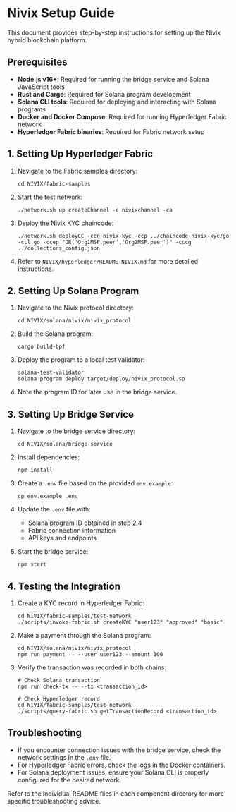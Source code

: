 # Nivix Setup Guide

This document provides step-by-step instructions for setting up the Nivix hybrid blockchain platform.

## Prerequisites

- **Node.js v16+**: Required for running the bridge service and Solana JavaScript tools
- **Rust and Cargo**: Required for Solana program development
- **Solana CLI tools**: Required for deploying and interacting with Solana programs
- **Docker and Docker Compose**: Required for running Hyperledger Fabric network
- **Hyperledger Fabric binaries**: Required for Fabric network setup

## 1. Setting Up Hyperledger Fabric

1. Navigate to the Fabric samples directory:
   ```
   cd NIVIX/fabric-samples
   ```

2. Start the test network:
   ```
   ./network.sh up createChannel -c nivixchannel -ca
   ```

3. Deploy the Nivix KYC chaincode:
   ```
   ./network.sh deployCC -ccn nivix-kyc -ccp ../chaincode-nivix-kyc/go -ccl go -ccep "OR('Org1MSP.peer','Org2MSP.peer')" -cccg ../collections_config.json
   ```

4. Refer to `NIVIX/hyperledger/README-NIVIX.md` for more detailed instructions.

## 2. Setting Up Solana Program

1. Navigate to the Nivix protocol directory:
   ```
   cd NIVIX/solana/nivix/nivix_protocol
   ```

2. Build the Solana program:
   ```
   cargo build-bpf
   ```

3. Deploy the program to a local test validator:
   ```
   solana-test-validator
   solana program deploy target/deploy/nivix_protocol.so
   ```

4. Note the program ID for later use in the bridge service.

## 3. Setting Up Bridge Service

1. Navigate to the bridge service directory:
   ```
   cd NIVIX/solana/bridge-service
   ```

2. Install dependencies:
   ```
   npm install
   ```

3. Create a `.env` file based on the provided `env.example`:
   ```
   cp env.example .env
   ```

4. Update the `.env` file with:
   - Solana program ID obtained in step 2.4
   - Fabric connection information
   - API keys and endpoints

5. Start the bridge service:
   ```
   npm start
   ```

## 4. Testing the Integration

1. Create a KYC record in Hyperledger Fabric:
   ```
   cd NIVIX/fabric-samples/test-network
   ./scripts/invoke-fabric.sh createKYC "user123" "approved" "basic"
   ```

2. Make a payment through the Solana program:
   ```
   cd NIVIX/solana/nivix/nivix_protocol
   npm run payment -- --user user123 --amount 100
   ```

3. Verify the transaction was recorded in both chains:
   ```
   # Check Solana transaction
   npm run check-tx -- --tx <transaction_id>
   
   # Check Hyperledger record
   cd NIVIX/fabric-samples/test-network
   ./scripts/query-fabric.sh getTransactionRecord <transaction_id>
   ```

## Troubleshooting

- If you encounter connection issues with the bridge service, check the network settings in the `.env` file.
- For Hyperledger Fabric errors, check the logs in the Docker containers.
- For Solana deployment issues, ensure your Solana CLI is properly configured for the desired network.

Refer to the individual README files in each component directory for more specific troubleshooting advice. 